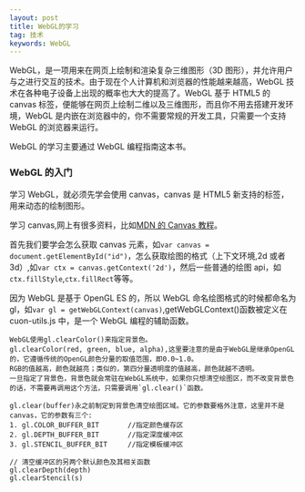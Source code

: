 ```yaml
---
layout: post
title: WebGL的学习
tag: 技术
keywords: WebGL
---
```


WebGL，是一项用来在网页上绘制和渲染复杂三维图形（3D 图形），并允许用户与之进行交互的技术。由于现在个人计算机和浏览器的性能越来越高，WebGL 技术在各种电子设备上出现的概率也大大的提高了。WebGL 基于 HTML5 的 canvas 标签，便能够在网页上绘制二维以及三维图形，而且你不用去搭建开发环境，WebGL 是内嵌在浏览器中的，你不需要常规的开发工具，只需要一个支持 WebGL 的浏览器来运行。

WebGL 的学习主要通过 WebGL 编程指南这本书。

### WebGL 的入门

学习 WebGL，就必须先学会使用 canvas，canvas 是 HTML5 新支持的标签，用来动态的绘制图形。

学习 canvas,网上有很多资料，比如[MDN 的 Canvas 教程](https://developer.mozilla.org/zh-CN/docs/Web/API/Canvas_API/Tutorial)。

首先我们要学会怎么获取 canvas 元素，如`var canvas = document.getElementById("id")`，怎么获取绘图的格式（上下文环境,2d 或者 3d）,如`var ctx = canvas.getContext('2d')`，然后一些普通的绘图 api，如`ctx.fillStyle`,`ctx.fillRect`等等。

因为 WebGL 是基于 OpenGL ES 的，所以 WebGL 命名绘图格式的时候都命名为 gl，如`var gl = getWebGLContext(canvas)`,getWebGLContext()函数被定义在 cuon-utils.js 中，是一个 WebGL 编程的辅助函数。

```text
WebGL使用gl.clearColor()来指定背景色。
gl.clearColor(red, green, blue, alpha),这里要注意的是由于WebGL是继承OpenGL的，它遵循传统的OpenGL颜色分量的取值范围，即0.0~1.0。
RGB的值越高，颜色就越亮；类似的，第四分量透明度的值越高，颜色就越不透明。
一旦指定了背景色，背景色就会常驻在WebGL系统中，如果你只想清空绘图区，而不改变背景色的话，不需要再调用这个方法，只需要调用`gl.clear()`函数。
```

```text
gl.clear(buffer)永之前制定到背景色清空绘图区域。它的参数要格外注意，这里并不是canvas，它的参数有三个:
1. gl.COLOR_BUFFER_BIT       //指定颜色缓存区
2. gl.DEPTH_BUFFER_BIT       //指定深度缓冲区
3. gl.STENCIL_BUFFER_BIT     //指定模板缓冲区

// 清空缓冲区的另两个默认颜色及其相关函数
gl.clearDepth(depth)
gl.clearStencil(s)
```

```text

```
